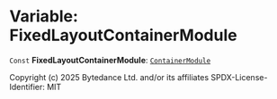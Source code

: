 # Variable: FixedLayoutContainerModule

`Const` **FixedLayoutContainerModule**: [`ContainerModule`](/auto-docs/fixed-layout-editor/classes/ContainerModule.md)

Copyright (c) 2025 Bytedance Ltd. and/or its affiliates
SPDX-License-Identifier: MIT
